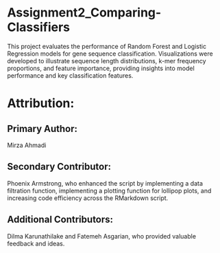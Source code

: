 # Assignment2_Comparing-Classifiers
This project evaluates the performance of Random Forest and Logistic Regression models for gene sequence classification. Visualizations were developed to illustrate sequence length distributions, k-mer frequency proportions, and feature importance, providing insights into model performance and key classification features.


# Attribution:
## Primary Author: 
Mirza Ahmadi
## Secondary Contributor: 
Phoenix Armstrong, who enhanced the script by implementing a data filtration function, implementing a plotting function for lollipop plots, and increasing code efficiency across the RMarkdown script.
## Additional Contributors:
Dilma Karunathilake and Fatemeh Asgarian, who provided valuable feedback and ideas.
